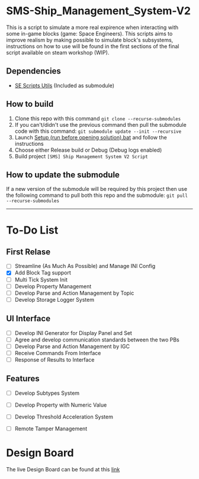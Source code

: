 # SMS-Ship_Management_System-V2

This is a script to simulate a more real expirence when interacting with some in-game blocks (game: Space Engineers).
This scripts aims to improve realism by making possible to simulate block's subsystems, instructions on how to use will be found in the first sections of the final script available on steam workshop (WIP).

## Dependencies

- [SE Scripts Utils](https://github.com/metiu19/SE-Scripts-Utils) (Included as submodule)

## How to build

1. Clone this repo with this command `git clone --recurse-submodules`
2. If you can't/didn't use the previous command then pull the submodule code with this command: `git submodule update --init --recursive`
4. Launch [Setup (run before opening solution).bat](Setup%20(run%20before%20opening%20solution).bat) and follow the instructions
5. Choose either Release build or Debug (Debug logs enabled)
6. Build project `[SMS] Ship Management System V2 Script`

## How to update the submodule

If a new version of the submodule will be required by this project then use the following command to pull both this repo and the submodule: `git pull --recurse-submodules`

---

# To-Do List

## First Relase
- [ ] Streamline (As Much As Possible) and Manage INI Config
- [x] Add Block Tag support
- [ ] Multi Tick System Init
- [ ] Develop Property Management
- [ ] Develop Parse and Action Management by Topic
- [ ] Develop Storage Logger System

## UI Interface
- [ ] Develop INI Generator for Display Panel and Set
- [ ] Agree and develop communication standards between the two PBs
- [ ] Develop Parse and Action Management by IGC
- [ ] Receive Commands From Interface
- [ ] Response of Results to Interface

## Features
- [ ] Develop Subtypes System
- [ ] Develop Property with Numeric Value
- [ ] Develop Threshold Acceleration System
- [ ] Remote Tamper Management


# Design Board
The live Design Board can be found at this [link](https://www.tldraw.com/ro/dP5dSsz9P3M5qiZGDzCyl?v=-9,-20,1920,1052&p=JESMoZBO6S0kI4gtO4vbP)
